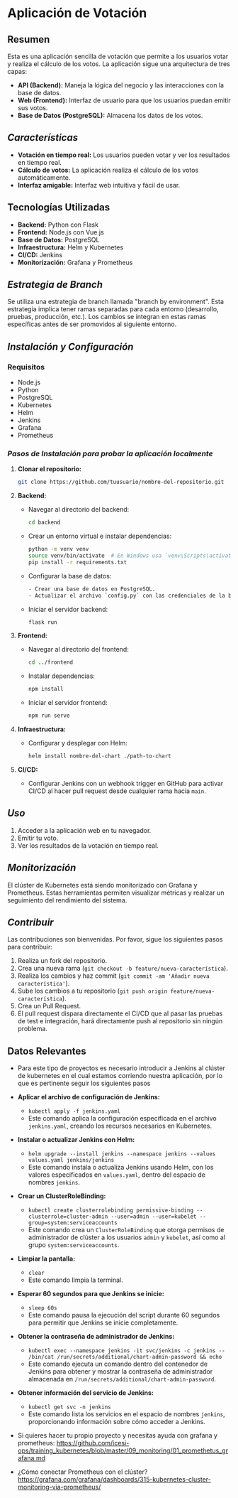 # Aplicación de Votación

## Resumen

Esta es una aplicación sencilla de votación que permite a los usuarios votar y realiza el cálculo de los votos. La aplicación sigue una arquitectura de tres capas:

- **API (Backend):** Maneja la lógica del negocio y las interacciones con la base de datos.
- **Web (Frontend):** Interfaz de usuario para que los usuarios puedan emitir sus votos.
- **Base de Datos (PostgreSQL):** Almacena los datos de los votos.

## *Características*

- **Votación en tiempo real:** Los usuarios pueden votar y ver los resultados en tiempo real.
- **Cálculo de votos:** La aplicación realiza el cálculo de los votos automáticamente.
- **Interfaz amigable:** Interfaz web intuitiva y fácil de usar.

## Tecnologías Utilizadas

- **Backend:** Python con Flask
- **Frontend:** Node.js con Vue.js
- **Base de Datos:** PostgreSQL
- **Infraestructura:** Helm y Kubernetes
- **CI/CD:** Jenkins
- **Monitorización:** Grafana y Prometheus

## *Estrategia de Branch*

Se utiliza una estrategia de branch llamada "branch by environment". Esta estrategia implica tener ramas separadas para cada entorno (desarrollo, pruebas, producción, etc.). Los cambios se integran en estas ramas específicas antes de ser promovidos al siguiente entorno.

## *Instalación y Configuración*

### Requisitos

- Node.js
- Python
- PostgreSQL
- Kubernetes
- Helm
- Jenkins
- Grafana
- Prometheus

### *Pasos de Instalación para probar la aplicación localmente*

1. **Clonar el repositorio:**
    ```sh
    git clone https://github.com/tuusuario/nombre-del-repositorio.git
    ```

2. **Backend:**
    - Navegar al directorio del backend:
      ```sh
      cd backend
      ```
    - Crear un entorno virtual e instalar dependencias:
      ```sh
      python -m venv venv
      source venv/bin/activate  # En Windows usa `venv\Scripts\activate`
      pip install -r requirements.txt
      ```
    - Configurar la base de datos:
        ```sh
      - Crear una base de datos en PostgreSQL.
      - Actualizar el archivo `config.py` con las credenciales de la base de datos.
        ```
    - Iniciar el servidor backend:
      ```sh
      flask run
      ```

3. **Frontend:**
    - Navegar al directorio del frontend:
      ```sh
      cd ../frontend
      ```
    - Instalar dependencias:
      ```sh
      npm install
      ```
    - Iniciar el servidor frontend:
      ```sh
      npm run serve
      ```

4. **Infraestructura:**
    - Configurar y desplegar con Helm:
      ```sh
      helm install nombre-del-chart ./path-to-chart
      ```

5. **CI/CD:**
    - Configurar Jenkins con un webhook trigger en GitHub para activar CI/CD al hacer pull request desde cualquier rama hacia `main`.

## *Uso*

1. Acceder a la aplicación web en tu navegador.
2. Emitir tu voto.
3. Ver los resultados de la votación en tiempo real.

## *Monitorización*

El clúster de Kubernetes está siendo monitorizado con Grafana y Prometheus. Estas herramientas permiten visualizar métricas y realizar un seguimiento del rendimiento del sistema.

## *Contribuir*

Las contribuciones son bienvenidas. Por favor, sigue los siguientes pasos para contribuir:

1. Realiza un fork del repositorio.
2. Crea una nueva rama (`git checkout -b feature/nueva-característica`).
3. Realiza los cambios y haz commit (`git commit -am 'Añadir nueva característica'`).
4. Sube los cambios a tu repositorio (`git push origin feature/nueva-característica`).
5. Crea un Pull Request.
6. El pull request dispara directamente el CI/CD que al pasar las pruebas de test e integración, hará       directamente push al repositorio sin ningún problema.

## Datos Relevantes

- Para este tipo de proyectos es necesario introducir a Jenkins al clúster de kubernetes en el cual estamos corriendo nuestra aplicación, por lo que es pertinente seguir los siguientes pasos


- **Aplicar el archivo de configuración de Jenkins:**
  - `kubectl apply -f jenkins.yaml`
  - Este comando aplica la configuración especificada en el archivo `jenkins.yaml`, creando los recursos necesarios en Kubernetes.

- **Instalar o actualizar Jenkins con Helm:**
  - `helm upgrade --install jenkins --namespace jenkins --values values.yaml jenkins/jenkins`
  - Este comando instala o actualiza Jenkins usando Helm, con los valores especificados en `values.yaml`, dentro del espacio de nombres `jenkins`.

- **Crear un ClusterRoleBinding:**
  - `kubectl create clusterrolebinding permissive-binding --clusterrole=cluster-admin --user=admin --user=kubelet --group=system:serviceaccounts`
  - Este comando crea un `ClusterRoleBinding` que otorga permisos de administrador de clúster a los usuarios `admin` y `kubelet`, así como al grupo `system:serviceaccounts`.

- **Limpiar la pantalla:**
  - `clear`
  - Este comando limpia la terminal.

- **Esperar 60 segundos para que Jenkins se inicie:**
  - `sleep 60s`
  - Este comando pausa la ejecución del script durante 60 segundos para permitir que Jenkins se inicie completamente.

- **Obtener la contraseña de administrador de Jenkins:**
  - `kubectl exec --namespace jenkins -it svc/jenkins -c jenkins -- /bin/cat /run/secrets/additional/chart-admin-password && echo`
  - Este comando ejecuta un comando dentro del contenedor de Jenkins para obtener y mostrar la contraseña de administrador almacenada en `/run/secrets/additional/chart-admin-password`.

- **Obtener información del servicio de Jenkins:**
  - `kubectl get svc -n jenkins`
  - Este comando lista los servicios en el espacio de nombres `jenkins`, proporcionando información sobre cómo acceder a Jenkins.

- Si quieres hacer tu propio proyecto y necesitas ayuda con grafana y prometheus: https://github.com/icesi-ops/training_kubernetes/blob/master/09_monitoring/01_promethetus_grafana.md

- ¿Cómo conectar Prometheus con el clúster? https://grafana.com/grafana/dashboards/315-kubernetes-cluster-monitoring-via-prometheus/


